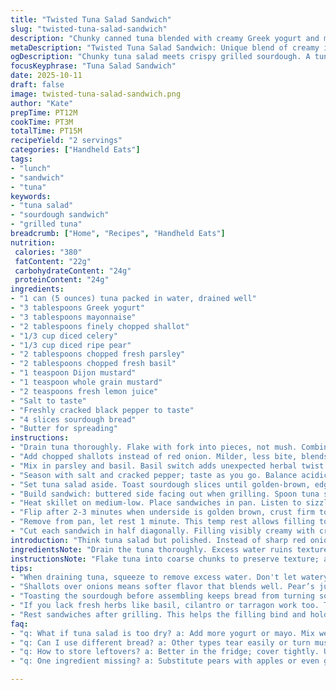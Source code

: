 ```yaml
---
title: "Twisted Tuna Salad Sandwich"
slug: "twisted-tuna-salad-sandwich"
description: "Chunky canned tuna blended with creamy Greek yogurt and mayonnaise. Red onion swapped for shallots for milder bite. Celery stays crisp but apple trades for tart pear, adding subtle sweetness. Dill replaced by fresh basil—unexpected hit. Dijon mustard with a splash of grainy mustard for texture and depth. Lemon juice brightens; salt and cracked black pepper balance. Toasted sourdough bread buttered on outside, grilled to golden, crunchy shell holding a moist, flavorful tuna salad core. Quick prep, serves two, lunch or light dinner. Practical tweaks for pantry staples. Visual cues and textures guide the way."
metaDescription: "Twisted Tuna Salad Sandwich: Unique blend of creamy ingredients with crunchy textures. Enjoy a delicious lunch that's quick to prepare."
ogDescription: "Chunky tuna salad meets crispy grilled sourdough. A tuna sandwich like no other. Quick, tasty lunch or light dinner for two."
focusKeyphrase: "Tuna Salad Sandwich"
date: 2025-10-11
draft: false
image: twisted-tuna-salad-sandwich.png
author: "Kate"
prepTime: PT12M
cookTime: PT3M
totalTime: PT15M
recipeYield: "2 servings"
categories: ["Handheld Eats"]
tags:
- "lunch"
- "sandwich"
- "tuna"
keywords:
- "tuna salad"
- "sourdough sandwich"
- "grilled tuna"
breadcrumb: ["Home", "Recipes", "Handheld Eats"]
nutrition: 
 calories: "380"
 fatContent: "22g"
 carbohydrateContent: "24g"
 proteinContent: "24g"
ingredients:
- "1 can (5 ounces) tuna packed in water, drained well"
- "3 tablespoons Greek yogurt"
- "3 tablespoons mayonnaise"
- "2 tablespoons finely chopped shallot"
- "1/3 cup diced celery"
- "1/3 cup diced ripe pear"
- "2 tablespoons chopped fresh parsley"
- "2 tablespoons chopped fresh basil"
- "1 teaspoon Dijon mustard"
- "1 teaspoon whole grain mustard"
- "2 teaspoons fresh lemon juice"
- "Salt to taste"
- "Freshly cracked black pepper to taste"
- "4 slices sourdough bread"
- "Butter for spreading"
instructions:
- "Drain tuna thoroughly. Flake with fork into pieces, not mush. Combine with Greek yogurt and mayonnaise in large bowl, creamy base but not gloppy."
- "Add chopped shallots instead of red onion. Milder, less bite, blends better. Celery diced fine for crunch; pears diced similar size, soft and juicy contrast."
- "Mix in parsley and basil. Basil switch adds unexpected herbal twist. Two mustards merged—Dijon for zippy heat; grainy for texture. Lemon juice squeezed fresh, bright balance."
- "Season with salt and cracked pepper; taste as you go. Balance acidic punch and saltiness — no need to dump salt all at once."
- "Set tuna salad aside. Toast sourdough slices until golden-brown, edges crisp, surface bubbling. Butter one side of each slice while hot so it melts right in."
- "Build sandwich: buttered side facing out when grilling. Spoon tuna salad evenly onto two slices, spread but not smooshed. Top with remaining bread slices, buttered side out."
- "Heat skillet on medium-low. Place sandwiches in pan. Listen to sizzle, smell toasty butter aroma. Press gently with spatula for even contact."
- "Flip after 2-3 minutes when underside is golden brown, crust firm to the touch, not burnt. Repeat same for other side."
- "Remove from pan, let rest 1 minute. This temp rest allows filling to bind, prevents spilling when cutting."
- "Cut each sandwich in half diagonally. Filling visibly creamy with crisp pear bits. Serve immediately."
introduction: "Think tuna salad but polished. Instead of sharp red onion, shallots soften the flavor quite a bit. Pear swaps in for apple—less crunch, more subtle sweetness, changes texture game. Basil replaces dill. Fresh green instead of anise-like. Two mustards: Dijon plus grainy seeds dance on palate, more interesting. Toasted sourdough, buttered on the outside, grilled slow so it crisps without burning. Tuna salad creamy but not sloppy. Textural contrast prime here—soft salad, crunchy celery and pear, toasted bread. Quick to make, intuitive. No guessing. Salt and pepper measured by taste, not by spoonful. Pause when sandwich is grilled just right—not fried black. Rest briefly before cutting so it holds together. Simple yet layered. Practical tips and backup fixes if you don’t have basil or grainy mustard. Just don’t skip the rest step."
ingredientsNote: "Drain the tuna thoroughly. Excess water ruins texture, makes salad watery. Greek yogurt combines creaminess with tang, cuts mayo amount safely without drying. Shallots replace red onions for gentler bite—perfect when you’re sensitive to sharpness. Pear adds juicy softness; ripe but firm recommended to avoid mushy chunks. Basil swapped in for dill; if unavailable, sub cilantro or tarragon for different herbal notes. Using two mustards—Dijon plus grainy—adds complexity and texture, but if grainy not on hand, double Dijon with pinch of mustard seeds or horseradish for punch. Use sourdough if possible. Neutral white bread sogs up salad, losing crunch contrast. Butter softens bread exterior during grilling; if dairy-free, use olive oil but expect less rich aroma. Salt last, always taste as you go. Pepper freshly crushed, more aroma than pre-ground powders."
instructionsNote: "Flake tuna into coarse chunks to preserve texture; avoid pulverizing. Combine yogurt and mayo first, coat tuna evenly. Once other ingredients added, gently fold to avoid breaking celery or fruit bits. Toast bread prior to assembling for better crunch seal—skip this and bread sogs fast. Butter spread while toasts are hot encourages melting and browning, creating crispy exterior on pan. Assemble sandwiches so buttered side faces outer pan—crucial for golden crust; otherwise bread fries unevenly and sticks. Medium-low heat for grilling—too high burns crust before salad warms through. Listen for gentle sizzle. Press sandwich lightly to compress but don’t smash flat. Flip when you see golden crust bubbling up; patience beats rush here. Resting post-cook settles filling and prevents messy leaks when slicing. Cut diagonally for ease—the sandwich holds its shape, filling peeks, making bite experience layered. If basil or pears unavailable, swap with fresh cilantro and crisp apple chunks—not same but equally good. Always taste, adjust salt and lemon last to perfect balance."
tips:
- "When draining tuna, squeeze to remove excess water. Don't let watery salad mess with taste. Use Greek yogurt for tangy creaminess. Control mayo to avoid soggy."
- "Shallots over onions means softer flavor that blends well. Pear’s juiciness contrasts nicely with crunchy celery. Aim for ripe but firm pear to dodge mushiness."
- "Toasting the sourdough before assembling keeps bread from turning soggy. Butter the hot toast for better melting. Enjoy that crispy shell. Then grill low and slow."
- "If you lack fresh herbs like basil, cilantro or tarragon work too. Two mustards give a flavor pop. No whole grain mustard? Use more Dijon with mustard seeds."
- "Rest sandwiches after grilling. This helps the filling bind and hold when cut. If too hot, filling spills out. Wait—then slice diagonally for easy eating."
faq:
- "q: What if tuna salad is too dry? a: Add more yogurt or mayo. Mix well. Also, don't skip lemon juice for balance."
- "q: Can I use different bread? a: Other types tear easily or turn mushy quick. Sourdough stands firm longer, keeps crunch."
- "q: How to store leftovers? a: Better in the fridge; cover tightly. Use within two days for best quality. But not too long."
- "q: One ingredient missing? a: Substitute pears with apples or even grapes. Not the same but can still work. Always adjust for taste."

---
```

